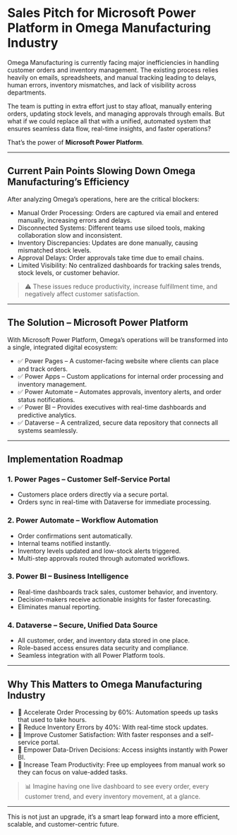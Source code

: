 # Sales Pitch for Microsoft Power Platform in Omega Manufacturing Industry

Omega Manufacturing is currently facing major inefficiencies in handling customer orders and inventory management. The existing process relies heavily on emails, spreadsheets, and manual tracking leading to delays, human errors, inventory mismatches, and lack of visibility across departments.

The team is putting in extra effort just to stay afloat, manually entering orders, updating stock levels, and managing approvals through emails. But what if we could replace all that with a unified, automated system that ensures seamless data flow, real-time insights, and faster operations?

That’s the power of **Microsoft Power Platform**. 

---

## Current Pain Points Slowing Down Omega Manufacturing’s Efficiency

After analyzing Omega’s operations, here are the critical blockers:

- Manual Order Processing: Orders are captured via email and entered manually, increasing errors and delays.  
- Disconnected Systems: Different teams use siloed tools, making collaboration slow and inconsistent.  
- Inventory Discrepancies: Updates are done manually, causing mismatched stock levels.  
- Approval Delays: Order approvals take time due to email chains.  
- Limited Visibility: No centralized dashboards for tracking sales trends, stock levels, or customer behavior.

> ⚠ These issues reduce productivity, increase fulfillment time, and negatively affect customer satisfaction.

---

## The Solution – Microsoft Power Platform

With Microsoft Power Platform, Omega’s operations will be transformed into a single, integrated digital ecosystem:

- ✅ Power Pages – A customer-facing website where clients can place and track orders.  
- ✅ Power Apps – Custom applications for internal order processing and inventory management.  
- ✅ Power Automate – Automates approvals, inventory alerts, and order status notifications.  
- ✅ Power BI – Provides executives with real-time dashboards and predictive analytics.  
- ✅ Dataverse – A centralized, secure data repository that connects all systems seamlessly.

---

## Implementation Roadmap

### 1. Power Pages – Customer Self-Service Portal
- Customers place orders directly via a secure portal.  
- Orders sync in real-time with Dataverse for immediate processing.

### 2. Power Automate – Workflow Automation 
- Order confirmations sent automatically.  
- Internal teams notified instantly.  
- Inventory levels updated and low-stock alerts triggered.  
- Multi-step approvals routed through automated workflows.

### 3. Power BI – Business Intelligence  
- Real-time dashboards track sales, customer behavior, and inventory.  
- Decision-makers receive actionable insights for faster forecasting.  
- Eliminates manual reporting.

### 4. Dataverse – Secure, Unified Data Source  
- All customer, order, and inventory data stored in one place.  
- Role-based access ensures data security and compliance.  
- Seamless integration with all Power Platform tools.

---

## Why This Matters to Omega Manufacturing Industry

- 🔹 Accelerate Order Processing by 60%: Automation speeds up tasks that used to take hours.  
- 🔹 Reduce Inventory Errors by 40%: With real-time stock updates.  
- 🔹 Improve Customer Satisfaction: With faster responses and a self-service portal.  
- 🔹 Empower Data-Driven Decisions: Access insights instantly with Power BI.  
- 🔹 Increase Team Productivity: Free up employees from manual work so they can focus on value-added tasks.

> 📊 Imagine having one live dashboard to see every order, every customer trend, and every inventory movement, at a glance.

---

This is not just an upgrade, it’s a smart leap forward into a more efficient, scalable, and customer-centric future.
